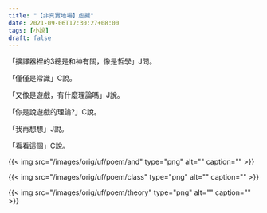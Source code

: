 ```yaml
---
title: "【非真實地場】虛擬"
date: 2021-09-06T17:30:27+08:00
tags: [小說]
draft: false
---
```


「擴譯器裡的3總是和神有關，像是哲學」J問。

「僅僅是常識」C說。

「又像是遊戲，有什麼理論嗎」J說。

「你是說遊戲的理論?」C說。

「我再想想」J說。

「看看這個」C說。

{{< img src="/images/orig/uf/poem/and" type="png" alt="" caption="" >}}

{{< img src="/images/orig/uf/poem/class" type="png" alt="" caption="" >}}

{{< img src="/images/orig/uf/poem/theory" type="png" alt="" caption="" >}}
